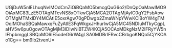 UGjDuW5nIELhuqNvIMOdCmZiOiBQaMO5bmcgQuG6o2/DnQpOaMawIMO9OiAxMC83LzE5OTAgMTcvNS8xOTkwCjA5MCA2OTAgMjAyIC0gY2FsbAowOTMgMTMxIDY4MCAtIE5oxrAgw70gPDwgb2ZmaWNpYWwKClBoYW4gTMOqIMOhaSBQaMawxqFuZyAtIE3FqWkgxJHhurlwCjA5MC45NDIuMTkyCgpLaHV5w6puOgowOTAgMjM3IDIwNiBTZW4KCjA5OCAxMDkgNzM2IFRyYW5nIFhpbmggLSBQaMO6IE5odeG6rW4gLSA0MDBrIFRvcCBrbgoKNQo5CjYKOAo1Cg==
bm9ib2tvenU=
